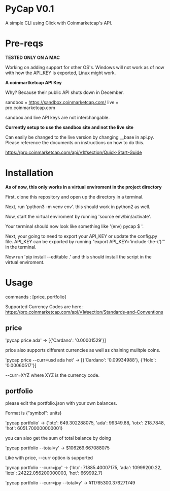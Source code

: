 # PyCap V0.1

A simple CLI using Click with Coinmarketcap's API.

# Pre-reqs

**TESTED ONLY ON A MAC**

Working on adding support for other OS's. Windows will not work as of now with how the API_KEY is exported, Linux might work.

**A coinmartketcap API Key**

Why? Because their public API shuts down in December.

sandbox = https://sandbox.coinmarketcap.com/
live = pro.coinmarketcap.com

sandbox and live API keys are not interchangable.

**Currently setup to use the sandbox site and not the live site**

Can easily be changed to the live version by changing \_\_base in api.py. Please reference the documents on instructions on how to do this.

https://pro.coinmarketcap.com/api/v1#section/Quick-Start-Guide

# Installation

**As of now, this only works in a virtual enviroment in the project directory**

First, clone this repository and open up the directory in a terminal.

Next, run 'python3 -m venv env'. this should work in python2 as well.

Now, start the virtual enviroment by running 'source env/bin/activate'.

Your terminal should now look like something like '(env) pycap $ '.

Next, your going to need to export your API_KEY or update the config.py file.
API_KEY can be exported by running "export API_KEY='include-the-(')'" in the terminal.

Now run 'pip install --editable .' and this should install the script in the virtual enviroment.

# Usage

commands : [price, portfolio]

Supported Currency Codes are here: https://pro.coinmarketcap.com/api/v1#section/Standards-and-Conventions

## price

'pycap price ada' -> [{'Cardano': '0.00001529'}]

price also supports different currencies as well as chaining mulitple coins.

'pycap price --curr=usd ada hot' -> [{'Cardano': '0.09934988'}, {'Holo': '0.00060517'}]

--curr=XYZ where XYZ is the currency code.

## portfolio

please edit the portfolio.json with your own balances.

Format is {"symbol": units}

'pycap portfolio' -> {'btc': 649.302288075, 'ada': 99349.88, 'iotx': 218.7848, 'hot': 6051.700000000001}

you can also get the sum of total balance by doing

'pycap portfolio --total=y' -> $106269.667088075

Like with price, --curr option is supported

'pycap portfolio --curr=jpy' -> {'btc': 71885.40007175, 'ada': 10999200.22, 'iotx': 24222.056200000003, 'hot': 669992.7}

'pycap portfolio --curr=jpy --total=y' -> ¥11765300.376271749

